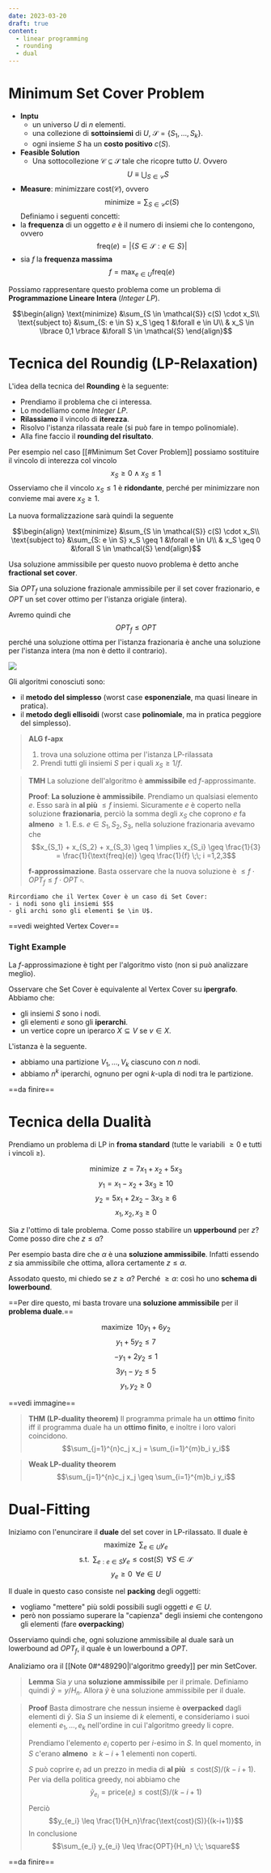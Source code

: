 ```yaml
---
date: 2023-03-20
draft: true
content:
  - linear programming
  - rounding
  - dual
---
```


# Minimum Set Cover Problem
- **Inptu**
	- un universo $U$ di $n$ elementi.
	- una collezione di **sottoinsiemi** di $U$, $\mathcal{S} = \lbrace S_1, ..., S_k \rbrace$.
	- ogni insieme $S$ ha un **costo positivo** $c(S)$.
- **Feasible Solution**
	- Una sottocollezione $\mathcal{C} \subseteq \mathcal{S}$ tale che ricopre tutto $U$. Ovvero $$U \equiv \bigcup_{S \in \mathcal{C}} S$$
- **Measure**: minimizzare $\text{cost}(\mathcal{C})$, ovvero $$\text{minimize} = \sum_{S \in \mathcal{C}} c(S)$$
Definiamo i seguenti concetti:
- la **frequenza** di un oggetto $e$ è il numero di insiemi che lo contengono, ovvero $$\text{freq}(e) = \vert \lbrace S \in \mathcal{S} : e \in S \rbrace \vert$$
- sia $f$ la **frequenza massima** $$f = \max_{e \in U} \text{freq}(e)$$


Possiamo rappresentare questo problema come un problema di **Programmazione Lineare Intera** (*Integer LP*).

$$\begin{align}
\text{minimize} &\sum_{S \in \mathcal{S}} c(S) \cdot x_S\\
\text{subject to} &\sum_{S: e \in S} x_S \geq 1 &\forall e \in U\\
& x_S \in \lbrace 0,1 \rbrace &\forall S \in \mathcal{S}
\end{align}$$


# Tecnica del Roundig (LP-Relaxation)
L'idea della tecnica del **Rounding** è la seguente:
- Prendiamo il problema che ci interessa.
- Lo modelliamo come *Integer LP*.
- **Rilassiamo** il vincolo di **iterezza**.
- Risolvo l'istanza rilassata reale (si può fare in tempo polinomiale).
- Alla fine faccio il **rounding del risultato**.

Per esempio nel caso [[#Minimum Set Cover Problem]] possiamo sostituire il vincolo di interezza col vincolo $$x_S \geq 0 \land x_S \leq 1$$
Osserviamo che il vincolo $x_S \leq 1$ è **ridondante**, perché per minimizzare non convieme mai avere $x_S \geq 1$.

La nuova formalizzazione sarà quindi la seguente

$$\begin{align}
\text{minimize} &\sum_{S \in \mathcal{S}} c(S) \cdot x_S\\
\text{subject to} &\sum_{S: e \in S} x_S \geq 1 &\forall e \in U\\
& x_S \geq 0 &\forall S \in \mathcal{S}
\end{align}$$


Usa soluzione ammissibile per questo nuovo problema è detto anche **fractional set cover**.

Sia $OPT_f$ una soluzione frazionale ammissibile per il set cover frazionario, e $OPT$ un set cover ottimo per l'istanza origiale (intera).

Avremo quindi che $$OPT_f \leq OPT$$ perché una soluzione ottima per l'istanza frazionaria è anche una soluzione per l'istanza intera (ma non è detto il contrario).

![](./img/note2-1.png)

Gli algoritmi conosciuti sono:
- il **metodo del simplesso** (worst case **esponenziale**, ma quasi lineare in pratica).
- il **metodo degli ellisoidi** (worst case **polinomiale**, ma in pratica peggiore del simplesso).

> **ALG f-apx**
> 1. trova una soluzione ottima per l'istanza LP-rilassata
> 2. Prendi tutti gli insiemi $S$ per i quali $x_S \geq 1/f$.

> **TMH**
> La soluzione dell'algoritmo è **ammissibile** ed $f$-approssimante.
> 
> **Proof**:
> **La soluzione è ammissibile**.
> Prendiamo un qualsiasi elemento $e$. Esso sarà in **al più** $\leq f$ insiemi.
> Sicuramente $e$ è coperto nella soluzione **frazionaria**, perciò la somma degli $x_S$ che coprono $e$ fa **almeno** $\geq 1$.
> E.s. $e \in S_1, S_2, S_3$, nella soluzione frazionaria avevamo che
> $$x_{S_1} + x_{S_2} + x_{S_3} \geq 1 \implies x_{S_i} \geq \frac{1}{3} = \frac{1}{\text{freq}(e)} \geq \frac{1}{f} \;\; i =1,2,3$$
> 
> **f-approssimazione**.
> Basta osservare che la nuova soluzione è $\leq f \cdot OPT_f \leq f \cdot OPT$ $\square$.

```ad-note
Rircordiamo che il Vertex Cover è un caso di Set Cover:
- i nodi sono gli insiemi $S$
- gli archi sono gli elementi $e \in U$.
```

==vedi weighted Vertex Cover==

### Tight Example
La $f$-approssimazione è tight per l'algoritmo visto (non si può analizzare meglio).

Osservare che Set Cover è equivalente al Vertex Cover su **ipergrafo**.
Abbiamo che:
- gli insiemi $S$ sono i nodi.
- gli elementi $e$ sono gli **iperarchi**.
- un vertice copre un iperarco $X \subseteq V$ se $v \in X$.

L'istanza è la seguente.
- abbiamo una partizione $V_1, ..., V_k$ ciascuno con $n$ nodi.
- abbiamo $n^k$ iperarchi, ognuno per ogni $k$-upla di nodi tra le partizione.

==da finire==

# Tecnica della Dualità
Prendiamo un problema di LP in **froma standard** (tutte le variabili $\geq 0$ e tutti i vincoli $\geq$).

$$\text{minimize} \;\; z = 7x_1 + x_2 + 5x_3$$
$$y_1 = x_1 - x_2 + 3x_3 \geq 10$$
$$y_2 = 5x_1 +2x_2 - 3x_3 \geq 6$$
$$x_1, x_2, x_3 \geq 0$$

Sia $z$ l'ottimo di tale problema.
Come posso stabilire un **upperbound** per $z$?
Come posso dire che $z \leq \alpha$?

Per esempio basta dire che $\alpha$ è una **soluzione ammissibile**.
Infatti essendo $z$ sia ammissibile che ottima, allora certamente $z \leq \alpha$.

Assodato questo, mi chiedo se $z \geq \alpha$?
Perché $\geq \alpha$: così ho uno **schema di lowerbound**.


==Per dire questo, mi basta trovare una **soluzione ammissibile** per il **problema duale**.==

$$\text{maximize} \;\; 10y_1 + 6y_2$$
$$y_1 + 5y_2 \leq 7$$
$$-y_1 + 2y_2 \leq 1$$
$$3y_1 - y_2 \leq 5$$
$$y_1,y_2 \geq 0$$


==vedi immagine==

> **THM (LP-duality theorem)**
> Il programma primale ha un **ottimo** finito iff il programma duale ha un **ottimo finito**, e inoltre i loro valori coincidono.
> $$\sum_{j=1}^{n}c_j x_j = \sum_{i=1}^{m}b_i y_i$$


> **Weak LP-duality theorem**
> $$\sum_{j=1}^{n}c_j x_j \geq \sum_{i=1}^{m}b_i y_i$$

# Dual-Fitting
Iniziamo con l'enuncirare il **duale** del set cover in LP-rilassato.
Il duale è
$$\text{maximize} \;\; \sum_{e \in U} y_e$$
$$\text{s.t.} \;\; \sum_{e: e \in S} y_e \leq \text{cost}(S) \;\; \forall S \in \mathcal{S}$$
$$y_e \geq 0 \;\; \forall e \in U$$


Il duale in questo caso consiste nel **packing** degli oggetti:
- vogliamo "mettere" più soldi possibili sugli oggetti $e \in U$.
- però non possiamo superare la "capienza" degli insiemi che contengono gli elementi (fare **overpacking**)

Osserviamo quindi che, ogni soluzione ammissibile al duale sarà un lowerbound ad $OPT_f$, il quale è un lowerbound a $OPT$.

Analiziamo ora il [[Note 0#^489290|l'algoritmo greedy]] per min SetCover.

> **Lemma**
> Sia $y$ una **soluzione ammissibile** per il primale.
> Definiamo quindi $\tilde{y} = y/H_n$.
> Allora $\tilde{y}$ è una soluzione ammissibile per il duale.

> **Proof**
> Basta dimostrare che nessun insieme è **overpacked** dagli elementi di $\tilde{y}$.
> Sia $S$ un insieme di $k$ elementi, e consideriamo i suoi elementi $e_1, ..., e_k$ nell'ordine in cui l'algoritmo greedy li copre.
> 
> Prendiamo l'elemento $e_i$ coperto per $i$-esimo in $S$.
> In quel momento, in $S$ c'erano **almeno** $\geq k-i+1$ elementi non coperti.
> 
> $S$ può coprire $e_i$ ad un prezzo in media di **al più** $\leq \text{cost}(S)/(k-i+1)$.
> Per via della politica greedy, noi abbiamo che $$\tilde{y}_{e_i} = \text{price}(e_i) \leq \text{cost}(S)/(k-i+1)$$
> Perciò $$y_{e_i} \leq \frac{1}{H_n}\frac{\text{cost}(S)}{(k-i+1)}$$
> In conclusione $$\sum_{e_i} y_{e_i} \leq \frac{OPT}{H_n} \;\; \square$$


==da finire==